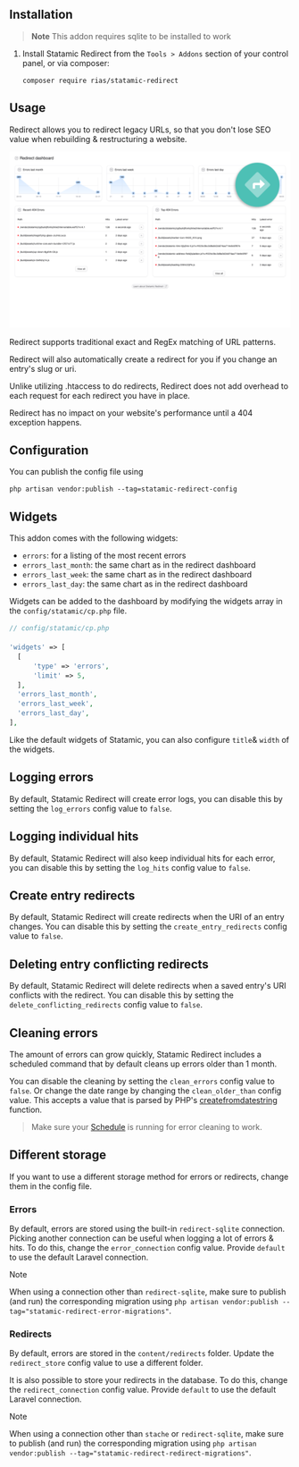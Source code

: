 ## Installation

> **Note**
> This addon requires sqlite to be installed to work

1. Install Statamic Redirect from the `Tools > Addons` section of your control panel, or via composer:

    ```
    composer require rias/statamic-redirect
    ```

## Usage

Redirect allows you to redirect legacy URLs, so that you don't lose SEO value when rebuilding & restructuring a website.

![Screenshot](https://raw.githubusercontent.com/riasvdv/statamic-redirect/master/docs/img/redirect.png)

Redirect supports traditional exact and RegEx matching of URL patterns.

Redirect will also automatically create a redirect for you if you change an entry's slug or uri.

Unlike utilizing .htaccess to do redirects, Redirect does not add overhead to each request for each redirect you have in place.

Redirect has no impact on your website's performance until a 404 exception happens.

## Configuration

You can publish the config file using

```
php artisan vendor:publish --tag=statamic-redirect-config
```

## Widgets

This addon comes with the following widgets:

- `errors`: for a listing of the most recent errors
- `errors_last_month`: the same chart as in the redirect dashboard
- `errors_last_week`: the same chart as in the redirect dashboard
- `errors_last_day`: the same chart as in the redirect dashboard

Widgets can be added to the dashboard by modifying the widgets array in the `config/statamic/cp.php` file.

```php
// config/statamic/cp.php

'widgets' => [
  [
      'type' => 'errors',
      'limit' => 5,
  ],
  'errors_last_month',
  'errors_last_week',
  'errors_last_day',
],
```

Like the default widgets of Statamic, you can also configure `title`& `width` of the widgets.

## Logging errors

By default, Statamic Redirect will create error logs, you can disable this by setting the `log_errors` config value to `false`.

## Logging individual hits

By default, Statamic Redirect will also keep individual hits for each error, you can disable this by setting the `log_hits` config value to `false`.

## Create entry redirects

By default, Statamic Redirect will create redirects when the URI of an entry changes. You can disable this by setting the `create_entry_redirects` config value to `false`.

## Deleting entry conflicting redirects

By default, Statamic Redirect will delete redirects when a saved entry's URI conflicts with the redirect. You can disable this by setting the `delete_conflicting_redirects` config value to `false`.

## Cleaning errors

The amount of errors can grow quickly, Statamic Redirect includes a scheduled command that by default cleans up errors older than 1 month.

You can disable the cleaning by setting the `clean_errors` config value to `false`. Or change the date range by changing the `clean_older_than` config value. This accepts a value that is parsed by PHP's [createfromdatestring](http://php.net/manual/en/dateinterval.createfromdatestring.php) function.

> Make sure your [Schedule](https://laravel.com/docs/8.x/scheduling#introduction) is running for error cleaning to work.

## Different storage

If you want to use a different storage method for errors or redirects, change them in the config file.

### Errors

By default, errors are stored using the built-in `redirect-sqlite` connection. Picking another connection can be useful when logging a lot of errors & hits. To do this, change the `error_connection` config value. Provide `default` to use the default Laravel connection.

> [!NOTE]
> When using a connection other than `redirect-sqlite`, make sure to publish (and run) the corresponding migration using `php artisan vendor:publish --tag="statamic-redirect-error-migrations"`.

### Redirects

By default, errors are stored in the `content/redirects` folder. Update the `redirect_store` config value to use a different folder.

It is also possible to store your redirects in the database. To do this, change the `redirect_connection` config value. Provide `default` to use the default Laravel connection.

> [!NOTE]
> When using a connection other than `stache` or `redirect-sqlite`, make sure to publish (and run) the corresponding migration using `php artisan vendor:publish --tag="statamic-redirect-redirect-migrations"`.

